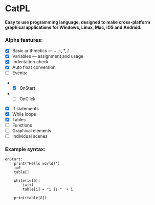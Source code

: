 # CatPL
**Easy to use programming language, designed to make cross-platform graphical applications for Windows, Linux, Mac, iOS and Android.**

### Alpha features:
- [x] Basic arithmetics — +, -, *, /
- [x] Variables — assignment and usage
- [x] Indentation check
- [x] Auto float conversion
- [ ] Events:
- -  [x] OnStart
- -  [ ] OnClick
- [x] If statements
- [x] While loops
- [x] Tables
- [ ] Functions
- [ ] Graphical elements
- [ ] Individual scenes

### Example syntax:
```
onStart:
    print("Hello world!")
    i=0
    table[]
    
    while(i<10):
        i=i+1
        table[i] = "i is "  + i
        
    print(table[8])
```